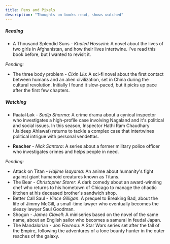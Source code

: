 ```yaml
---
title: Pens and Pixels
description: "Thoughts on books read, shows watched"
---
```


##### Reading

-   A Thousand Splendid Suns *- Khaled Hosseini*: A novel about the lives of two girls in Afghanistan, and how their lives intertwine. I've read this book before, but I wanted to revisit it.

*Pending:*

- The three body problem *- Cixin Liu*: A sci-fi novel about the first contact between humans and an alien civilization, set in China during the cultural revolution. Initially I found it slow-paced, but it picks up pace after the first few chapters.
<!-- -   Dune *- Frank Herbert* -->
<!-- -   The hitchhiker's guide to the galaxy *- Douglas Adams* -->
<!-- -  All the light we cannot see *- Anthony Doerr* -->
<!-- -  Ichigo Ichie *- Hector Garcia and Francesc Miralles* -->
<!-- -  The dark forest *- Cixin Liu*
-  Death's end *- Cixin Liu* -->
<!-- -  The restaurant at the end of the universe *- Douglas Adams*
- [-] Life, the universe and everything *- Douglas Adams*
-  So long, and thanks for all the fish *- Douglas Adams*
-  Mostly harmless *- Douglas Adams*
-  And another thing... *- Eoin Colfer* -->

##### Watching 

- ~~Paatal Lok~~ *- Sudip Sharma*: A crime drama about a cynical inspector who investigates a high-profile case involving Nagaland and it's political and social issues. In this season, Inspector Hathi Ram Chaudhary (Jaideep Ahlawat) returns to tackle a complex case that intertwines political intrigue with personal vendettas.

- **Reacher** *- Nick Santora*: A series about a former military police officer who investigates crimes and helps people in need.

*Pending:*
-   Attack on Titan *- Hajime Isayama*: An anime about humanity's fight against giant humanoid creatures known as Titans.
-   The Bear *- Christopher Storer*: A dark comedy about an award-winning chef who returns to his hometown of Chicago to manage the chaotic kitchen at his deceased brother's sandwich shop. 
-   Better Call Saul *- Vince Gilligan*: A prequel to Breaking Bad, about the life of Jimmy McGill, a small-time lawyer who eventually becomes the sleazy lawyer Saul Goodman.
-   Shogun *- James Clavell*: A miniseries based on the novel of the same name, about an English sailor who becomes a samurai in feudal Japan.
-   The Mandalorian *- Jon Favreau*: A Star Wars series set after the fall of the Empire, following the adventures of a lone bounty hunter in the outer reaches of the galaxy.

<!--Left somewhere in between, yet to pick up:-     The Witcher *- Lauren Schmidt Hissrich*: A fantasy series based on the book series of the same name by Andrzej Sapkowski.-   Peaky Blinders *- Steven Knight*: A crime drama set in post-WWI Birmingham, UK.-   Shameless *- Paul Abbott*: A comedy-drama about a dysfunctional family.-   Sweet Tooth *- Jim Mickle*: A post-apocalyptic fairy tale about a hybrid animal-human child.-   Farzi *- Raj Nidimoru and Krishna D.K.*: A crime thriller set in Mumbai, India about a con artist replicating currency notes.-->